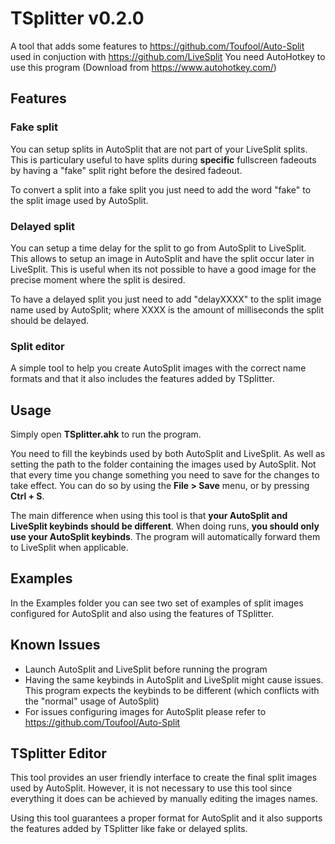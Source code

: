 # TSplitter v0.2.0
A tool that adds some features to https://github.com/Toufool/Auto-Split used in conjuction with https://github.com/LiveSplit
You need AutoHotkey to use this program (Download from https://www.autohotkey.com/)


## Features
### Fake split
You can setup splits in AutoSplit that are not part of your LiveSplit splits.
This is particulary useful to have splits during **specific** fullscreen fadeouts by having a "fake" split right before the desired fadeout.

To convert a split into a fake split you just need to add the word "fake" to the split image used by AutoSplit.

### Delayed split
You can setup a time delay for the split to go from AutoSplit to LiveSplit.
This allows to setup an image in AutoSplit and have the split occur later in LiveSplit.
This is useful when its not possible to have a good image for the precise moment where the split is desired.

To have a delayed split you just need to add "delayXXXX"  to the split image name used by AutoSplit; where XXXX is the amount of milliseconds the split should be delayed.

### Split editor
A simple tool to help you create AutoSplit images with the correct name formats and that it also includes the features added by TSplitter.


## Usage
Simply open **TSplitter.ahk** to run the program.

You need to fill the keybinds used by both AutoSplit and LiveSplit. As well as setting the path to the folder containing the images used by AutoSplit.
Not that every time you change something you need to save for the changes to take effect. You can do so by using the **File > Save** menu, or by pressing **Ctrl + S**.

The main difference when using this tool is that **your AutoSplit and LiveSplit keybinds should be different**.
When doing runs, **you should only use your AutoSplit keybinds**. The program will automatically forward them to LiveSplit when applicable.

## Examples
In the Examples folder you can see two set of examples of split images configured for AutoSplit and also using the features of TSplitter.

## Known Issues
- Launch AutoSplit and LiveSplit before running the program
- Having the same keybinds in AutoSplit and LiveSplit might cause issues. This program expects the keybinds to be different (which conflicts with the "normal" usage of AutoSplit)
- For issues configuring images for AutoSplit please refer to https://github.com/Toufool/Auto-Split


## TSplitter Editor
This tool provides an user friendly interface to create the final split images used by AutoSplit. However, it is not necessary to use this tool  since everything it does can be achieved by manually editing the images names.

Using this tool guarantees a proper format for AutoSplit and it also supports the features added by TSplitter like fake or delayed splits.
